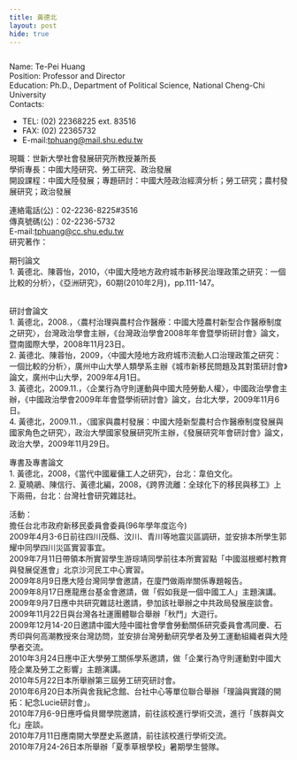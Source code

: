 ```yaml
---
title: 黃德北
layout: post
hide: true
---
```


<span class="image right"><img src="{{ 'assets/images/huang.jpg' | relative_url }}" alt="" /></span>

Name: Te-Pei Huang  
Position: Professor and Director   
Education: Ph.D., Department of Political Science, National Cheng-Chi University  
Contacts:  
- TEL: (02) 22368225 ext. 83516  
- FAX: (02) 22365732  
- E-mail:tphuang@mail.shu.edu.tw

現職：世新大學社會發展研究所教授兼所長  
學術專長：中國大陸研究、勞工研究、政治發展  
開設課程：中國大陸發展；專題研討：中國大陸政治經濟分析；勞工研究；農村發展研究；政治發展  

連絡電話(公)：02-2236-8225#3516<br />
傳真號碼(公)：02-2236-5732<br />
E-mail:<a href="mailto:tphuang@cc.shu.edu.tw" target="_blank" class="main_link1" title="寄信給黃德北(開心視窗)">tphuang@cc.shu.edu.tw</a><br />
研究著作：<br />
<p>期刊論文<br />
  1.	黃德北、陳蓉怡，2010，〈中國大陸地方政府城市新移民治理政策之研究：一個比較的分析〉，《亞洲研究》，60期(2010年2月)，pp.111-147。</p>
<p> <br />
  研討會論文<br />
  1.  黃德北，2008.，〈農村治理與農村合作醫療：中國大陸農村新型合作醫療制度之研究〉，台灣政治學會主辦，《台灣政治學會2008年年會暨學術研討會》論文，暨南國際大學，2008年11月23日。<br />
  2.  黃德北、陳蓉怡，2009，〈中國大陸地方政府城市流動人口治理政策之研究：一個比較的分析〉，廣州中山大學人類學系主辦《城市新移民問題及其對策研討會》論文，廣州中山大學，2009年4月1日。<br />
  3.  黃德北，2009.11.，〈企業行為守則運動與中國大陸勞動人權〉，中國政治學會主辦，《中國政治學會2009年年會暨學術研討會》論文，台北大學，2009年11月6日。<br />
  4.  黃德北，2009.11.，〈國家與農村發展：中國大陸新型農村合作醫療制度發展與國家角色之研究〉，政治大學國家發展研究所主辦，《發展研究年會研討會》論文，政治大學，2009年11月29日。<br />
  </p>
<p>專書及專書論文<br />
  1.  黃德北，2008，《當代中國雇傭工人之研究》，台北：韋伯文化。<br />
  2.  夏曉鵑、陳信行、黃德北編，2008，《跨界流離：全球化下的移民與移工》上下兩冊，台北：台灣社會研究雜誌社。</p>
<p>活動：<br />
  擔任台北市政府新移民委員會委員(96年學年度迄今)<br />
  2009年4月3-6日前往四川茂縣、汶川、青川等地震災區調研，並安排本所學生郭耀中同學四川災區實習事宜。<br />
  2009年7月11日帶領本所實習學生游琮靖同學前往本所實習點「中國滋根鄉村教育與發展促進會」北京沙河民工中心實習。<br />
  2009年8月9日應大陸台灣同學會邀請，在廈門做兩岸關係專題報告。<br />
  2009年8月17日應龍應台基金會邀請，做「假如我是一個中國工人」主題演講。<br />
  2009年9月7日應中共研究雜誌社邀請，參加該社舉辦之中共政局發展座談會。<br />
  2009年11月22日與台灣各社運團體聯合舉辦「秋鬥」大遊行。<br />
  2009年12月14-20日邀請中國大陸中國社會學會勞動關係研究委員會馮同慶、石秀印與何高潮教授來台灣訪問，並安排台灣勞動研究學者及勞工運動組織者與大陸學者交流。<br />
  2010年3月24日應中正大學勞工關係學系邀請，做「企業行為守則運動對中國大陸企業及勞工之影響」主題演講。<br />
  2010年5月22日本所舉辦第三屆勞工研究研討會。<br />
  2010年6月20日本所與舍我紀念館、台社中心等單位聯合舉辦「理論與實踐的開拓：紀念Lucie研討會」。<br />
  2010年7月6-9日應呼倫貝爾學院邀請，前往該校進行學術交流，進行「族群與文化」座談。<br />
  2010年7月11日應南開大學歷史系邀請，前往該校進行學術交流。<br />
  2010年7月24-26日本所舉辦「夏季草根學校」暑期學生營隊。</p><br />
